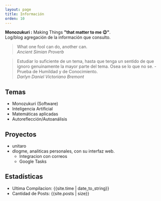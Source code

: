 ```yaml
---
layout: page
title: Información
orden: 10
---
```


<div class="message">
    <strong> Monozukuri :</strong> Making Things <strong>"that matter to me 😉"</strong>. <br/>
    Log/blog agregación de la información que consulto.
 </div>

> What one fool can do, another can. <br/> *Ancient Simian Proverb*

> Estudiar lo suficiente de un tema, hasta que tenga un sentido de que ignoro genuinamente la mayor parte del tema. Osea se lo que no se. - Prueba de Humildad  y de Conocimiento. <br/> *Darlyn Daniel Victoriano Bremont*

## Temas

- Monozukuri (Software)
- Inteligencia Artificial
- Matemáticas aplicadas
- Autoreflección/Autoanálisis

## Proyectos

- unitaro
- dlogme, analiticas personales, con su interfaz web.
  - Integracion con correos
  - Google Tasks

## Estadísticas

- Ultima Compilacion: {{site.time | date_to_string}} <br/>
- Cantidad de Posts: {{site.posts | size}}